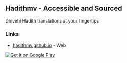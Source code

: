 ## Hadithmv - Accessible and Sourced

Dhivehi Hadith translations at your fingertips

### Links

* [hadithmv.github.io](http://hadithmv.github.io) - Web

<a href='https://play.google.com/store/apps/details?id=com.hadithmv.hmv&pcampaignid=MKT-Other-global-all-co-prtnr-py-PartBadge-Mar2515-1'><img alt='Get it on Google Play' src='https://play.google.com/intl/en_us/badges/images/generic/en_badge_web_generic.png'/></a>
